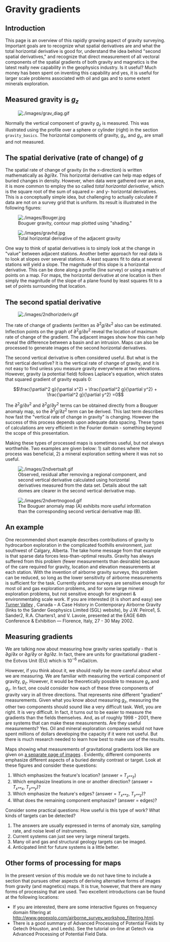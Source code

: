 # Gravity gradients

## Introduction

This page is an overview of this rapidly growing aspect of gravity
surveying. Important goals are to recognize what spatial derivatives are
and what the total horizontal derivative is good for, understand the
idea behind "second spatial derivatives," and recognize that direct
measurement of all vectoral components of the spatial gradients of both
gravity and magnetics is the latest really new capability in the
geophysics industry. Is it useful? Much money has been spent on
inventing this capability and yes, it is useful for larger scale
problems associated with oil and gas and to some extent minerals
exploration.

## Measured gravity is *g*<sub>*z*</sub>

<figure class="align-right">
<img src="./images/grav_diag.gif" alt="./images/grav_diag.gif" />
</figure>

Normally the vertical component of gravity *g*<sub>*z*</sub> is
measured. This was illustrated using the profile over a sphere or
cylinder (right) in the section `gravity_basics`. The horizontal
components of gravity, *g*<sub>*x*</sub>, and *g*<sub>*y*</sub>, are
small and not measured.

## The spatial derivative (rate of change) of *g*

The spatial rate of change of gravity (in the x-direction) is written
mathematically as ∂*g*/∂*x*. This horizontal derivative can help map
edges of buried changes in density. However, when data were gathered
over an area, it is more common to employ the so called *total
horizontal derivative*, which is the square root of the sum of squared
x- and y- horizontal derivatives. This is a conceptually simple idea,
but challenging to actually calculate if data are not on a survey grid
that is uniform. Its result is illustrated in the following figures:

<figure class="align-center">
<img src="./images/Bouger.jpg" alt="./images/Bouger.jpg" />
<figcaption>Bouguer gravity, contour map plotted using
"shading."</figcaption>
</figure>

<figure class="align-center">
<img src="./images/gravhd.jpg" alt="./images/gravhd.jpg" />
<figcaption>Total horizontal derivative of the adjacent
gravity</figcaption>
</figure>

One way to think of spatial derivatives is to simply look at the change
in "value" between adjacent stations. Another better approach for real
data is to look at slopes over several stations. A least squares fit to
data at several stations will yield a slope. The magnitude of this slope
is a horizontal derivative. This can be done along a profile (line
survey) or using a matrix of points on a map. For maps, the horizontal
derivative at one location is then simply the magnitude of the slope of
a plane found by least squares fit to a set of points surrounding that
location.

## The second spatial derivative

<figure class="align-right">
<img src="./images/2ndhorizderiv.gif"
alt="./images/2ndhorizderiv.gif" />
</figure>

The rate of change of gradients (written as
∂<sup>2</sup>*g*/∂*x*<sup>2</sup> also can be estimated. Inflection
points on the graph of ∂<sup>2</sup>*g*/∂*x*<sup>2</sup> reveal the
location of maximum rate of change of the gradient. The adjacent images
show how this can help reveal the difference between a basin and an
intrusion. Maps can also be processed to generate images of the second
horizontal derivatives.

The second vertical derivative is often considered useful. But what is
the first vertical derivative? It is the vertical rate of change of
gravity, and it is not easy to find unless you measure gravity
everywhere at two elevations. However, gravity (a potential field)
follows Laplace's equation, which states that squared gradient of
gravity equals 0:

$$\frac{\partial^2 g}{\partial x^2} + \frac{\partial^2 g}{\partial y^2}  + \frac{\partial^2 g}{\partial y^2} =0$$

The ∂<sup>2</sup>*g*/∂*x*<sup>2</sup> and
∂<sup>2</sup>*g*/∂*y*<sup>2</sup> terms can be obtained directly from a
Bouguer anomaly map, so the ∂<sup>2</sup>*g*/∂*z*<sup>2</sup> term can
be derived. This last term describes how fast the "vertical rate of
change in gravity" is changing. However the success of this process
depends upon adequate data spacing. These types of calculations are very
efficient in the Fourier domain - something beyond the scope of this
presentation.

Making these types of processed maps is sometimes useful, but not always
worthwhile. Two examples are given below: 1) salt domes where the
process was beneficial, 2) a mineral exploration setting where it was
not so useful.

<figure class="align-center">
<img src="./images/2ndvertsalt.gif" alt="./images/2ndvertsalt.gif" />
<figcaption>Observed, residual after removing a regional component, and
second vertical derivative calculated using horizontal derivatives
measured from the data set. Details about the salt domes are clearer in
the second vertical derivative map.</figcaption>
</figure>

<figure class="align-center">
<img src="./images/2ndvertnogood.gif"
alt="./images/2ndvertnogood.gif" />
<figcaption>The Bouguer anomaly map (A) exhibits more useful information
than the corresponding second vertical derivative map (B).</figcaption>
</figure>

## An example

One recommended short example describes contributions of gravity to
hydrocarbon exploration in the complicated foothills environment, just
southwest of Calgary, Alberta. The take home message from that example
is that sparse data forces less-than-optimal results. Gravity has always
suffered from this problem (fewer measurements than desirable) because
of the care required for gravity, location and elevation measurements at
each station. With the invention of airborne gravity surveys, this
problem can be reduced, so long as the lower sensitivity of airborne
measurements is sufficient for the task. Currently airborne surveys are
sensitive enough for most oil and gas exploration problems, and for some
large mineral exploration problems, but not sensitive enough for
engineeri & environmentalng scale work. If you are interested (it is
short and easy) see [Turner
Valley](http://www.sgl.com/technicalpapers/EAGEabst-final-TV.pdf) ,
Canada – A Case History in Contemporary Airborne Gravity (links to the
Sander Geophysics Limited (SGL) website), by J.W. Peirce1, S. Sander2,
R.A. Charters1, and V. Lavoie, presented at the EAGE 64th Conference &
Exhibition — Florence, Italy, 27 - 30 May 2002.

## Measuring gradients

We are talking now about measuring how gravity varies spatially - that
is ∂*g*/∂*x* or ∂*g*/∂*y* or ∂*g*/∂*z*. In fact, there are units for
gravitational gradient - the Eotvos Unit (EU) which is 10<sup>−6</sup>
mGal/cm.

However, if you think about it, we should really be more careful about
what we are measuring. We are familiar with measuring the vertical
component of gravity, *g*<sub>*z*</sub>. However, it would be
theoretically possible to measure *g*<sub>*x*</sub> and
*g*<sub>*y*</sub>. In fact, one could consider how each of these three
components of gravity vary in all three directions. That represents nine
different "gradient" measurements. Given what you know about measuring
*g*<sub>*z*</sub>, measuring the other two components should sound like
a very difficult task. Well, you are right. It is very difficult. In
fact, it turns out to be easier to measure the gradients than the fields
themselves. And, as of roughly 1998 - 2001, there are systems that can
make these measurements. Are they useful measurements? Yes. Oil and
mineral exploration companies would not have spent millions of dollars
developing the capacity if it were not useful. But there is much
research needed to learn how best to make use of the results.

Maps showing what measurements of gravitational gradients look like are
given on [a separate page of
images](http://www.eoas.ubc.ca/courses/eosc350/content/methods/meth_4/assets/gravgrad-figs.pdf)
. Evidently, different components emphasize different aspects of a
buried density contrast or target. Look at these figures and consider
these questions:

1.  Which emphasizes the feature's location? (answer =
    *T*<sub>*z**z*</sub>)
2.  Which emphasize lineations in one or another direction? (answer =
    *T*<sub>*x**x*</sub>, *T*<sub>*y**y*</sub>)?
3.  Which emphasize the feature's edges? (answer = *T*<sub>*x**z*</sub>,
    *T*<sub>*y**z*</sub>)?
4.  What does the remaining component emphasize? (answer = edges)?

Consider some practical questions: How useful is this type of work? What
kinds of targets can be detected?

1.  The answers are usually expressed in terms of anomaly size, sampling
    rate, and noise level of instruments.
2.  Current systems can just see very large mineral targets.
3.  Many oil and gas and structural geology targets can be imaged.
4.  Anticipated limit for future systems is a little better.

## Other forms of processing for maps

In the present version of this module we do not have time to include a
section that pursues other aspects of deriving alternative forms of
images from gravity (and magnetics) maps. It is true, however, that
there are many forms of processing that are used. Two excellent
introductions can be found at the following locations:

-   If you are interested, there are some interactive figures on
    frequency domain filtering at
    <http://www.geoexplo.com/airborne_survey_workshop_filtering.html>.
-   There is a good summary of Advanced Processing of Potential Fields
    by Getech (Houston, and Leeds). See the tutorial on-line at Getech
    via Advanced Processing of Potential Field Data.
